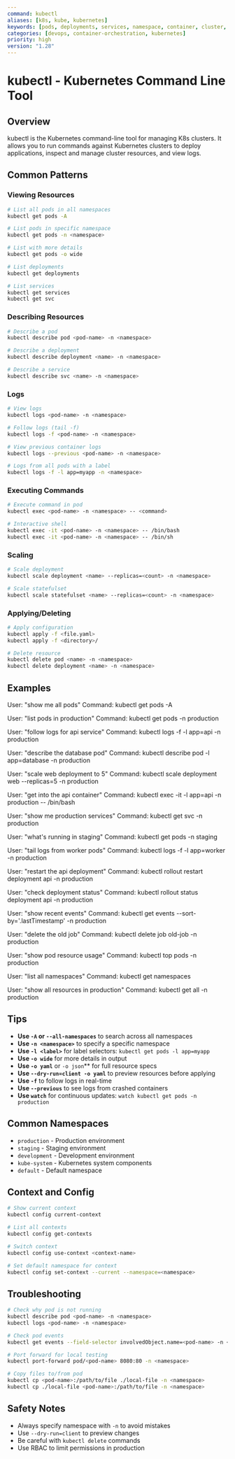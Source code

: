 ```yaml
---
command: kubectl
aliases: [k8s, kube, kubernetes]
keywords: [pods, deployments, services, namespace, container, cluster, logs, describe, exec, scale, delete, apply]
categories: [devops, container-orchestration, kubernetes]
priority: high
version: "1.28"
---
```


# kubectl - Kubernetes Command Line Tool

## Overview

kubectl is the Kubernetes command-line tool for managing K8s clusters. It allows you to run commands against Kubernetes clusters to deploy applications, inspect and manage cluster resources, and view logs.

## Common Patterns

### Viewing Resources

```bash
# List all pods in all namespaces
kubectl get pods -A

# List pods in specific namespace
kubectl get pods -n <namespace>

# List with more details
kubectl get pods -o wide

# List deployments
kubectl get deployments

# List services
kubectl get services
kubectl get svc
```

### Describing Resources

```bash
# Describe a pod
kubectl describe pod <pod-name> -n <namespace>

# Describe a deployment
kubectl describe deployment <name> -n <namespace>

# Describe a service
kubectl describe svc <name> -n <namespace>
```

### Logs

```bash
# View logs
kubectl logs <pod-name> -n <namespace>

# Follow logs (tail -f)
kubectl logs -f <pod-name> -n <namespace>

# View previous container logs
kubectl logs --previous <pod-name> -n <namespace>

# Logs from all pods with a label
kubectl logs -f -l app=myapp -n <namespace>
```

### Executing Commands

```bash
# Execute command in pod
kubectl exec <pod-name> -n <namespace> -- <command>

# Interactive shell
kubectl exec -it <pod-name> -n <namespace> -- /bin/bash
kubectl exec -it <pod-name> -n <namespace> -- /bin/sh
```

### Scaling

```bash
# Scale deployment
kubectl scale deployment <name> --replicas=<count> -n <namespace>

# Scale statefulset
kubectl scale statefulset <name> --replicas=<count> -n <namespace>
```

### Applying/Deleting

```bash
# Apply configuration
kubectl apply -f <file.yaml>
kubectl apply -f <directory>/

# Delete resource
kubectl delete pod <name> -n <namespace>
kubectl delete deployment <name> -n <namespace>
```

## Examples

User: "show me all pods"
Command: kubectl get pods -A

User: "list pods in production"
Command: kubectl get pods -n production

User: "follow logs for api service"
Command: kubectl logs -f -l app=api -n production

User: "describe the database pod"
Command: kubectl describe pod -l app=database -n production

User: "scale web deployment to 5"
Command: kubectl scale deployment web --replicas=5 -n production

User: "get into the api container"
Command: kubectl exec -it -l app=api -n production -- /bin/bash

User: "show me production services"
Command: kubectl get svc -n production

User: "what's running in staging"
Command: kubectl get pods -n staging

User: "tail logs from worker pods"
Command: kubectl logs -f -l app=worker -n production

User: "restart the api deployment"
Command: kubectl rollout restart deployment api -n production

User: "check deployment status"
Command: kubectl rollout status deployment api -n production

User: "show recent events"
Command: kubectl get events --sort-by='.lastTimestamp' -n production

User: "delete the old job"
Command: kubectl delete job old-job -n production

User: "show pod resource usage"
Command: kubectl top pods -n production

User: "list all namespaces"
Command: kubectl get namespaces

User: "show all resources in production"
Command: kubectl get all -n production

## Tips

- **Use `-A` or `--all-namespaces`** to search across all namespaces
- **Use `-n <namespace>`** to specify a specific namespace
- **Use `-l <label>`** for label selectors: `kubectl get pods -l app=myapp`
- **Use `-o wide`** for more details in output
- **Use `-o yaml`** or `-o json`** for full resource specs
- **Use `--dry-run=client -o yaml`** to preview resources before applying
- **Use `-f`** to follow logs in real-time
- **Use `--previous`** to see logs from crashed containers
- **Use `watch`** for continuous updates: `watch kubectl get pods -n production`

## Common Namespaces

- `production` - Production environment
- `staging` - Staging environment
- `development` - Development environment
- `kube-system` - Kubernetes system components
- `default` - Default namespace

## Context and Config

```bash
# Show current context
kubectl config current-context

# List all contexts
kubectl config get-contexts

# Switch context
kubectl config use-context <context-name>

# Set default namespace for context
kubectl config set-context --current --namespace=<namespace>
```

## Troubleshooting

```bash
# Check why pod is not running
kubectl describe pod <pod-name> -n <namespace>
kubectl logs <pod-name> -n <namespace>

# Check pod events
kubectl get events --field-selector involvedObject.name=<pod-name> -n <namespace>

# Port forward for local testing
kubectl port-forward pod/<pod-name> 8080:80 -n <namespace>

# Copy files to/from pod
kubectl cp <pod-name>:/path/to/file ./local-file -n <namespace>
kubectl cp ./local-file <pod-name>:/path/to/file -n <namespace>
```

## Safety Notes

- Always specify namespace with `-n` to avoid mistakes
- Use `--dry-run=client` to preview changes
- Be careful with `kubectl delete` commands
- Use RBAC to limit permissions in production
